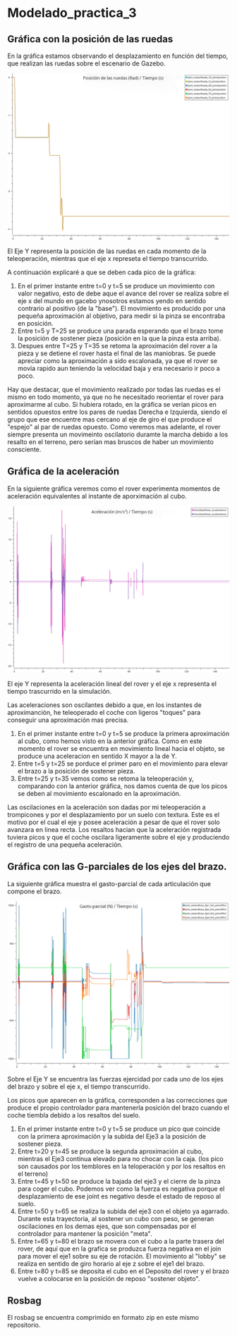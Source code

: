 # Modelado_practica_3

## Gráfica con la posición de las ruedas

En la gráfica estamos observando el desplazamiento en función del tiempo, que realizan las ruedas sobre el escenario de Gazebo.

![Grafica Posicion](Grafica_posicion_ruedas.png)

El Eje Y representa la posición de las ruedas en cada momento de la teleoperación, mientras que el eje x represeta el tiempo transcurrido.

A continuación explicaré a que se deben cada pico de la gráfica:
1) En el primer instante entre t=0 y t=5 se produce un movimiento con valor negativo, esto de debe aque el avance del rover se realiza sobre el eje x del mundo en gacebo ynosotros estamos yendo en sentido contrario al positivo (de la "base"). El movimiento es producido por una pequeña aproximación al objetivo, para medir si la pinza se encontraba en posición.
2) Entre t=5 y T=25 se produce una parada esperando que el brazo tome la posición de sostener pieza (posición en la que la pinza esta arriba).
3) Despues entre T=25 y T=35 se retoma la aproximación del rover a la pieza y se detiene el rover hasta el final de las maniobras. Se puede apreciar como la aproximación a sido escalonada, ya que el rover se movía rapido aun teniendo la velocidad baja y era necesario ir poco a poco.

Hay que destacar, que el movimiento realizado por todas las ruedas es el mismo en todo momento, ya que no he necesitado reorientar el rover para aproximarme al cubo. Si hubiera rotado, en la gráfica se verían picos en sentidos opuestos entre los pares de ruedas Derecha e Izquierda, siendo el grupo que ese encuentre mas cercano al eje de giro el que produce el "espejo" al par de ruedas opuesto.
Como veremos mas adelante, el rover siempre presenta un movimeinto oscilatorio duramte la marcha debido a los resalto en el terreno, pero serían mas bruscos de haber un movimiento consciente.

## Gráfica de la aceleración

En la siguiente gráfica veremos como el rover experimenta momentos de aceleración equivalentes al instante de aporximación al cubo.

![Grafica Aceleracion](Grafica_aceleracion.png)

El eje Y representa la aceleración lineal del rover y el eje x representa el tiempo trascurrido en la simulación.

Las aceleraciones son oscilantes debido a que, en los instantes de aproximanción, he teleoperado el coche con ligeros "toques" para conseguir una aproximación mas precisa.

1) En el primer instante entre t=0 y t=5 se produce la primera aproximación al cubo, como hemos visto en la anterior gráfica. Como en este momento el rover se encuentra en movimiento lineal hacia el objeto, se produce una aceleracion en sentido X mayor a la de Y.
2) Entre t=5 y t=25 se porduce el primer paro en el movimiento para elevar el brazo a la posición de sostener pieza.
3) Entre t=25 y t=35 vemos como se retoma la teleoperación y, comparando con la anterior gráfica, nos damos cuenta de que los picos se deben al movimiento escalonado en la aproximación.

Las oscilaciones en la aceleración son dadas por mi teleoperación a trompicones y por el desplazamiento por un suelo con textura. Este es el motivo por el cual el eje y posee aceleración a pesar de que el rover solo avanzara en linea recta. Los resaltos hacian que la aceleración registrada tuviera picos y que el coche oscilara ligeramente sobre el eje y produciendo el registro de una pequeña aceleración.

## Gráfica con las G-parciales de los ejes del brazo.

La siguiente gráfica muestra el gasto-parcial de cada articulación que compone el brazo.

![Grafica Aceleracion](Grafica_gasto.png)

Sobre el Eje Y se encuentra las fuerzas ejercidad por cada uno de los ejes del brazo y sobre el eje x, el tiempo transcurrido.

Los picos que aparecen en la gráfica, corresponden a las correcciones que produce el propio controlador para mantenerla posición del brazo cuando el coche tiembla debido a los resaltos del suelo.

1) En el primer instante entre t=0 y t=5 se produce un pico que coincide con la primera aproximación y la subida del Eje3 a la posición de sostener pieza.
2) Entre t=20 y t=45 se produce la segunda aproximación al cubo, mientras el Eje3 continua elevado  para no chocar con la caja. (los pico son causados por los temblores en la teloperación y por los resaltos en el terreno)
3) Entre t=45 y t=50 se produce la bajada del eje3 y el cierre de la pinza para coger el cubo. Podemos ver como la fuerza es negativa porque el desplazamiento de ese joint es negativo desde el estado de reposo al suelo.
4) Entre t=50 y t=65 se realiza la subida del eje3 con el objeto ya agarrado. Durante esta trayectoria, al sostener un cubo con peso, se generan oscilaciones en los demas ejes, que son compensadas por el controlador para mantener la posición "meta".
6) Entre t=65 y t=80 el brazo se movera con el cubo a la parte trasera del rover, de aquí que en la grafica se produzca fuerza negativa en el join para mover el eje1 sobre su eje de rotación. El movimiento al "lobby" se realiza en sentido de giro horario al eje z sobre el eje1 del brazo.
7) Entre t=80 y t=85 se deposita el cubo en el Deposito del rover y el brazo vuelve a colocarse en la posición de reposo "sostener objeto".

## Rosbag

El rosbag se encuentra comprimido en formato zip en este mismo repositorio.


